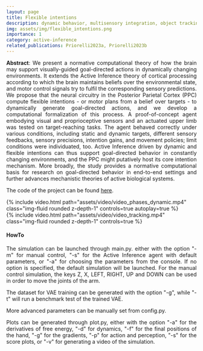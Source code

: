 ```yaml
---
layout: page
title: Flexible intentions
description: dynamic behavior, multisensory integration, object tracking
img: assets/img/flexible_intentions.png
importance: 1
category: active-inference
related_publications: Priorelli2023a, Priorelli2023b
---
```


<p align="justify"><b>Abstract</b>: We present a normative computational theory of how the brain may support visually-guided goal-directed actions in dynamically changing environments. It extends the Active Inference theory of cortical processing according to which the brain maintains beliefs over the environmental state, and motor control signals try to fulfil the corresponding sensory predictions. We propose that the neural circuitry in the Posterior Parietal Cortex (PPC) compute flexible intentions - or motor plans from a belief over targets - to dynamically generate goal-directed actions, and we develop a computational formalization of this process. A proof-of-concept agent embodying visual and proprioceptive sensors and an actuated upper limb was tested on target-reaching tasks. The agent behaved correctly under various conditions, including static and dynamic targets, different sensory feedbacks, sensory precisions, intention gains, and movement policies; limit conditions were individuated, too. Active Inference driven by dynamic and flexible intentions can thus support goal-directed behavior in constantly changing environments, and the PPC might putatively host its core intention mechanism. More broadly, the study provides a normative computational basis for research on goal-directed behavior in end-to-end settings and further advances mechanistic theories of active biological systems.
</p>

The code of the project can be found <a href="https://github.com/priorelli/PACE">here</a>.

<div class="row mt-3">
    <div class="col-sm mt-3 mt-md-0">
        {% include video.html path="assets/video/video_phases_dynamic.mp4" class="img-fluid rounded z-depth-1" controls=true autoplay=true %}
    </div>
    <div class="col-sm mt-3 mt-md-0">
        {% include video.html path="assets/video/video_tracking.mp4" class="img-fluid rounded z-depth-1" controls=true %}
    </div>
</div>
<div class="caption">
</div>

#### HowTo

<p align="justify">The simulation can be launched through main.py. either with the option "-m" for manual control, "-s" for the Active Inference agent with default parameters, or "-a" for choosing the parameters from the console. If no option is specified, the default simulation will be launched. For the manual control simulation, the keys Z, X, LEFT, RIGHT, UP and DOWN can be used in order to move the joints of the arm.
</p>

<p align="justify">The dataset for VAE training can be generated with the option "-g", while "-t" will run a benchmark test of the trained VAE.
</p>

<p align="justify">More advanced parameters can be manually set from config.py.
</p>

<p align="justify">Plots can be generated through plot.py, either with the option "-a" for the derivatives of free energy, "-d" for dynamics, "-f" for the final positions of the hand, "-g" for the gradients, "-p" for action and perception, "-s" for the score plots, or "-v" for generating a video of the simulation.
</p>

